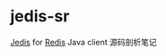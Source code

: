 jedis-sr
========

[Jedis](https://github.com/xetorthio/jedis) for [Redis](http://github.com/antirez/redis "Redis") Java client 源码剖析笔记
